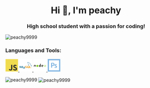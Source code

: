 <h1 align="center">Hi 👋, I'm peachy</h1>
<h3 align="center">High school student with a passion for coding!</h3>

<p align="left"> <img src="https://komarev.com/ghpvc/?username=peachy9999&label=Profile%20views&color=0e75b6&style=flat" alt="peachy9999" /> </p>

<h3 align="left">Languages and Tools:</h3>
<p align="left"> <a href="https://developer.mozilla.org/en-US/docs/Web/JavaScript" target="_blank" rel="noreferrer"> <img src="https://raw.githubusercontent.com/devicons/devicon/master/icons/javascript/javascript-original.svg" alt="javascript" width="40" height="40"/> </a> <a href="https://www.mysql.com/" target="_blank" rel="noreferrer"> <img src="https://raw.githubusercontent.com/devicons/devicon/master/icons/mysql/mysql-original-wordmark.svg" alt="mysql" width="40" height="40"/> </a> <a href="https://nodejs.org" target="_blank" rel="noreferrer"> <img src="https://raw.githubusercontent.com/devicons/devicon/master/icons/nodejs/nodejs-original-wordmark.svg" alt="nodejs" width="40" height="40"/> </a> <a href="https://www.photoshop.com/en" target="_blank" rel="noreferrer"> <img src="https://raw.githubusercontent.com/devicons/devicon/master/icons/photoshop/photoshop-line.svg" alt="photoshop" width="40" height="40"/> </a> </p>

<p><img align="left" src="https://github-readme-stats.vercel.app/api/top-langs?username=peachy9999&show_icons=true&locale=en&layout=compact" alt="peachy9999" /></p>

<p>&nbsp;<img align="center" src="https://github-readme-stats.vercel.app/api?username=peachy9999&show_icons=true&locale=en" alt="peachy9999" /></p>
